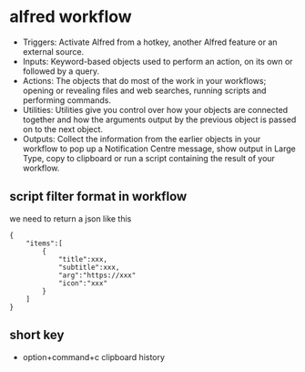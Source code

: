 
# alfred workflow


- Triggers: Activate Alfred from a hotkey, another Alfred feature or an external source.
- Inputs: Keyword-based objects used to perform an action, on its own or followed by a query.
- Actions: The objects that do most of the work in your workflows; opening or revealing files and web searches, running scripts and performing commands.
- Utilities: Utilities give you control over how your objects are connected together and how the arguments output by the previous object is passed on to the next object.
- Outputs: Collect the information from the earlier objects in your workflow to pop up a Notification Centre message, show output in Large Type, copy to clipboard or run a script containing the result of your workflow.


## script filter format in workflow

we need to return a json like this

```
{
    "items":[
        {
            "title":xxx,
            "subtitle":xxx,
            "arg":"https://xxx"
            "icon":"xxx"
        }
    ]
}
```

## short key

- option+command+c clipboard history